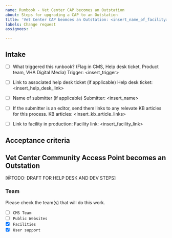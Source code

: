 ```yaml
---
name: Runbook - Vet Center CAP becomes an Outstation
about: Steps for upgrading a CAP to an Outstation
title: 'Vet Center CAP beomces an Outstation: <insert_name_of_facility>'
labels: Change request
assignees: ''

---
```


## Intake
- [ ] What triggered this runbook? (Flag in CMS, Help desk ticket, Product team, VHA Digital Media)
Trigger: <insert_trigger>

- [ ] Link to associated help desk ticket (if applicable)
Help desk ticket: <insert_help_desk_link>

- [ ] Name of submitter (if applicable)
Submitter: <insert_name>

- [ ] If the submitter is an editor, send them links to any relevate KB articles for this process.
KB articles: <insert_kb_article_links>

- [ ] Link to facility in production:
Facility link: <insert_facility_link>

## Acceptance criteria

## Vet Center Community Access Point becomes an Outstation

[@TODO: DRAFT FOR HELP DESK AND DEV STEPS]

### Team
Please check the team(s) that will do this work.

- [ ] `CMS Team`
- [ ] `Public Websites`
- [x] `Facilities`
- [x] `User support`
